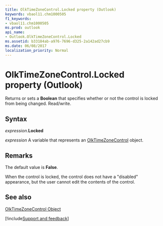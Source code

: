 ```yaml
---
title: OlkTimeZoneControl.Locked property (Outlook)
keywords: vbaol11.chm1000505
f1_keywords:
- vbaol11.chm1000505
ms.prod: outlook
api_name:
- Outlook.OlkTimeZoneControl.Locked
ms.assetid: b33184ab-a976-7696-d325-2a142ad27cb9
ms.date: 06/08/2017
localization_priority: Normal
---
```



# OlkTimeZoneControl.Locked property (Outlook)

Returns or sets a **Boolean** that specifies whether or not the control is locked from being changed. Read/write.


## Syntax

_expression_.**Locked**

_expression_ A variable that represents an [OlkTimeZoneControl](Outlook.OlkTimeZoneControl.md) object.


## Remarks

The default value is **False**.

When the control is locked, the control does not have a "disabled" appearance, but the user cannot edit the contents of the control.


## See also


[OlkTimeZoneControl Object](Outlook.OlkTimeZoneControl.md)

[!include[Support and feedback](~/includes/feedback-boilerplate.md)]